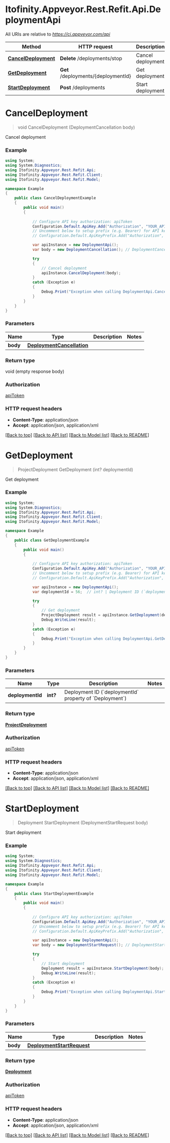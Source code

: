 # Itofinity.Appveyor.Rest.Refit.Api.DeploymentApi

All URIs are relative to *https://ci.appveyor.com/api*

Method | HTTP request | Description
------------- | ------------- | -------------
[**CancelDeployment**](DeploymentApi.md#canceldeployment) | **Delete** /deployments/stop | Cancel deployment
[**GetDeployment**](DeploymentApi.md#getdeployment) | **Get** /deployments/{deploymentId} | Get deployment
[**StartDeployment**](DeploymentApi.md#startdeployment) | **Post** /deployments | Start deployment


<a name="canceldeployment"></a>
# **CancelDeployment**
> void CancelDeployment (DeploymentCancellation body)

Cancel deployment

### Example
```csharp
using System;
using System.Diagnostics;
using Itofinity.Appveyor.Rest.Refit.Api;
using Itofinity.Appveyor.Rest.Refit.Client;
using Itofinity.Appveyor.Rest.Refit.Model;

namespace Example
{
    public class CancelDeploymentExample
    {
        public void main()
        {
            
            // Configure API key authorization: apiToken
            Configuration.Default.ApiKey.Add("Authorization", "YOUR_API_KEY");
            // Uncomment below to setup prefix (e.g. Bearer) for API key, if needed
            // Configuration.Default.ApiKeyPrefix.Add("Authorization", "Bearer");

            var apiInstance = new DeploymentApi();
            var body = new DeploymentCancellation(); // DeploymentCancellation | 

            try
            {
                // Cancel deployment
                apiInstance.CancelDeployment(body);
            }
            catch (Exception e)
            {
                Debug.Print("Exception when calling DeploymentApi.CancelDeployment: " + e.Message );
            }
        }
    }
}
```

### Parameters

Name | Type | Description  | Notes
------------- | ------------- | ------------- | -------------
 **body** | [**DeploymentCancellation**](DeploymentCancellation.md)|  | 

### Return type

void (empty response body)

### Authorization

[apiToken](../README.md#apiToken)

### HTTP request headers

 - **Content-Type**: application/json
 - **Accept**: application/json, application/xml

[[Back to top]](#) [[Back to API list]](../README.md#documentation-for-api-endpoints) [[Back to Model list]](../README.md#documentation-for-models) [[Back to README]](../README.md)

<a name="getdeployment"></a>
# **GetDeployment**
> ProjectDeployment GetDeployment (int? deploymentId)

Get deployment

### Example
```csharp
using System;
using System.Diagnostics;
using Itofinity.Appveyor.Rest.Refit.Api;
using Itofinity.Appveyor.Rest.Refit.Client;
using Itofinity.Appveyor.Rest.Refit.Model;

namespace Example
{
    public class GetDeploymentExample
    {
        public void main()
        {
            
            // Configure API key authorization: apiToken
            Configuration.Default.ApiKey.Add("Authorization", "YOUR_API_KEY");
            // Uncomment below to setup prefix (e.g. Bearer) for API key, if needed
            // Configuration.Default.ApiKeyPrefix.Add("Authorization", "Bearer");

            var apiInstance = new DeploymentApi();
            var deploymentId = 56;  // int? | Deployment ID (`deploymentId` property of `Deployment`)

            try
            {
                // Get deployment
                ProjectDeployment result = apiInstance.GetDeployment(deploymentId);
                Debug.WriteLine(result);
            }
            catch (Exception e)
            {
                Debug.Print("Exception when calling DeploymentApi.GetDeployment: " + e.Message );
            }
        }
    }
}
```

### Parameters

Name | Type | Description  | Notes
------------- | ------------- | ------------- | -------------
 **deploymentId** | **int?**| Deployment ID (&#x60;deploymentId&#x60; property of &#x60;Deployment&#x60;) | 

### Return type

[**ProjectDeployment**](ProjectDeployment.md)

### Authorization

[apiToken](../README.md#apiToken)

### HTTP request headers

 - **Content-Type**: application/json
 - **Accept**: application/json, application/xml

[[Back to top]](#) [[Back to API list]](../README.md#documentation-for-api-endpoints) [[Back to Model list]](../README.md#documentation-for-models) [[Back to README]](../README.md)

<a name="startdeployment"></a>
# **StartDeployment**
> Deployment StartDeployment (DeploymentStartRequest body)

Start deployment

### Example
```csharp
using System;
using System.Diagnostics;
using Itofinity.Appveyor.Rest.Refit.Api;
using Itofinity.Appveyor.Rest.Refit.Client;
using Itofinity.Appveyor.Rest.Refit.Model;

namespace Example
{
    public class StartDeploymentExample
    {
        public void main()
        {
            
            // Configure API key authorization: apiToken
            Configuration.Default.ApiKey.Add("Authorization", "YOUR_API_KEY");
            // Uncomment below to setup prefix (e.g. Bearer) for API key, if needed
            // Configuration.Default.ApiKeyPrefix.Add("Authorization", "Bearer");

            var apiInstance = new DeploymentApi();
            var body = new DeploymentStartRequest(); // DeploymentStartRequest | 

            try
            {
                // Start deployment
                Deployment result = apiInstance.StartDeployment(body);
                Debug.WriteLine(result);
            }
            catch (Exception e)
            {
                Debug.Print("Exception when calling DeploymentApi.StartDeployment: " + e.Message );
            }
        }
    }
}
```

### Parameters

Name | Type | Description  | Notes
------------- | ------------- | ------------- | -------------
 **body** | [**DeploymentStartRequest**](DeploymentStartRequest.md)|  | 

### Return type

[**Deployment**](Deployment.md)

### Authorization

[apiToken](../README.md#apiToken)

### HTTP request headers

 - **Content-Type**: application/json
 - **Accept**: application/json, application/xml

[[Back to top]](#) [[Back to API list]](../README.md#documentation-for-api-endpoints) [[Back to Model list]](../README.md#documentation-for-models) [[Back to README]](../README.md)

